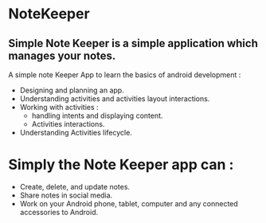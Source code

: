 # NoteKeeper
## Simple Note Keeper is a simple application which manages your notes.

A simple note Keeper App to learn the basics of android development :
* Designing and planning an app.
* Understanding activities and activities layout interactions. 
* Working with activities :
  * handling intents and displaying content.
  * Activities interactions.
* Understanding Activities lifecycle. 

# Simply the Note Keeper app can : 

*  Create, delete, and update notes. 
*  Share notes in social media.
*  Work on your Android phone, tablet, computer and any connected accessories to Android.

